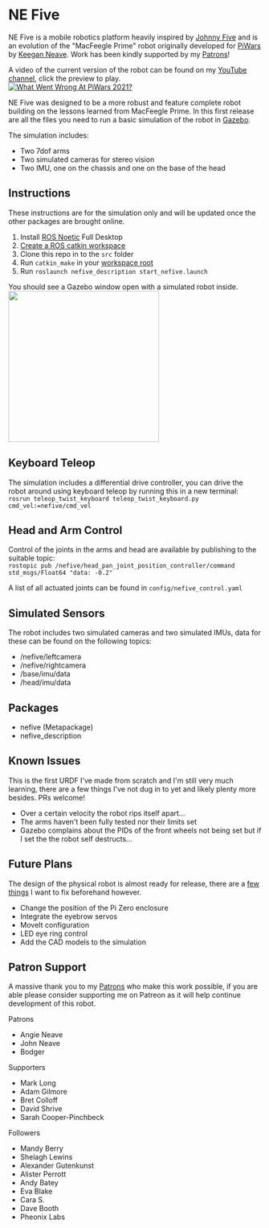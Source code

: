 NE Five
==

NE Five is a mobile robotics platform heavily inspired by [Johnny Five](https://en.wikipedia.org/wiki/Short_Circuit_(1986_film)) and is an evolution of the "MacFeegle Prime" robot originally developed for [PiWars](www.piwars.org) by [Keegan Neave](wwww.twitter.com/neaveeng). Work has been kindly supported by my [Patrons](www.patreon.com/neaveeng)!

A video of the current version of the robot can be found on my [YouTube channel](www.youtube.com/neaveeng), click the preview to play.  
[![What Went Wrong At PiWars 2021?](https://img.youtube.com/vi/SolxEP_HlIM/0.jpg)](https://www.youtube.com/watch?v=SolxEP_HlIM "What Went Wrong At PiWars 2021? - click to play video!")


NE Five was designed to be a more robust and feature complete robot building on the lessons learned from MacFeegle Prime. In this first release are all the files you need to run a basic simulation of the robot in [Gazebo](http://gazebosim.org/).

The simulation includes:
- Two 7dof arms
- Two simulated cameras for stereo vision
- Two IMU, one on the chassis and one on the base of the head

Instructions
--
These instructions are for the simulation only and will be updated once the other packages are brought online. 
1. Install [ROS Noetic](http://wiki.ros.org/noetic/Installation) Full Desktop
2. [Create a ROS catkin workspace](http://wiki.ros.org/ROS/Tutorials/InstallingandConfiguringROSEnvironment)
3. Clone this repo in to the `src` folder
4. Run `catkin_make` in your [workspace root](http://wiki.ros.org/ROS/Tutorials/BuildingPackages)
5. Run `roslaunch nefive_description start_nefive.launch`

You should see a Gazebo window open with a simulated robot inside.  
<img src="https://neave.engineering/wp-content/uploads/2021/09/gazebo-running.png" width="300">

Keyboard Teleop
--
The simulation includes a differential drive controller, you can drive the robot around using keyboard teleop by running this in a new terminal:  
`rosrun teleop_twist_keyboard teleop_twist_keyboard.py cmd_vel:=nefive/cmd_vel`

Head and Arm Control 
--
Control of the joints in the arms and head are available by publishing to the suitable topic:  
`rostopic pub /nefive/head_pan_joint_position_controller/command std_msgs/Float64 "data: -0.2"`

A list of all actuated joints can be found in `config/nefive_control.yaml`

Simulated Sensors
--
The robot includes two simulated cameras and two simulated IMUs, data for these can be found on the following topics:
- /nefive/leftcamera
- /nefive/rightcamera
- /base/imu/data
- /head/imu/data

Packages
--
- nefive (Metapackage)
- nefive_description 

Known Issues
--
This is the first URDF I've made from scratch and I'm still very much learning, there are a few things I've not dug in to yet and likely plenty more besides. PRs welcome!
- Over a certain velocity the robot rips itself apart...
- The arms haven't been fully tested nor their limits set
- Gazebo complains about the PIDs of the front wheels not being set but if I set the the robot self destructs...

Future Plans
--

The design of the physical robot is almost ready for release, there are a [few things](https://www.youtube.com/watch?v=SolxEP_HlIM) I want to fix beforehand however.

- Change the position of the Pi Zero enclosure
- Integrate the eyebrow servos
- MoveIt configuration
- LED eye ring control
- Add the CAD models to the simulation

Patron Support
--
A massive thank you to my [Patrons](https://www.patreon.com/neaveeng) who make this work possible, if you are able please consider supporting me on Patreon as it will help continue development of this robot.

Patrons
- Angie Neave
- John Neave 
- Bodger

Supporters
- Mark Long
- Adam Gilmore
- Bret Colloff
- David Shrive
- Sarah Cooper-Pinchbeck

Followers
- Mandy Berry
- Shelagh Lewins
- Alexander Gutenkunst
- Alister Perrott
- Andy Batey
- Eva Blake
- Cara S.
- Dave Booth 
- Pheonix Labs
